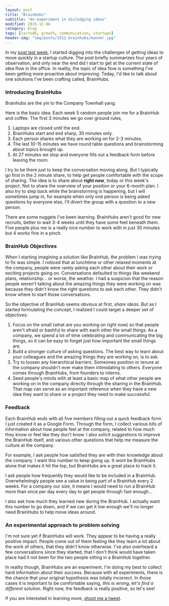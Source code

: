 ```yaml
---
layout: post
title: "BrainHubs"
subtitle: "An experiment in dislodging ideas"
modified: 2015-12-06
category: blog
tags: [cartodb, growth, communication, startups]
header-img: "img/posts/1512-brainhubs/banner.jpg"
---
```


In my [post last week](/blog/2015/12/01/communication/), I started digging into the challenges of getting ideas to move quickly in a startup culture. The post briefly summarizes four years of observation, and only near the end did I start to get at the current state of idea flow in the office. In reality, the topic of idea flow is something I've been getting more proactive about improving. Today, I'd like to talk about one solutions I've been crafting called, BrainHubs.


### Introducing BrainHubs

Brainhubs are the yin to the Company Townhall yang.

Here is the basic idea. Each week 5 random people join me for a BrainHub and coffee. The first 3 minutes we go over ground rules,

1. Laptops are closed until the end.
2. BrainHubs start and end sharp, 30 minutes only.
3. Each person shares what they are working on for 2-3 minutes.
4. The last 10-15 minutes we have round table questions and brainstorming about topics brought up.
5. At 27 minutes we stop and everyone fills out a feedback form before leaving the room.

I try to be there just to keep the conversation moving along. But I typically go first in the 2 minute share, to help get people comfortable with the scope of sharing. The idea is to share about **right now**, today or this week's project. Not to share the overview of your position or your 6-month plan. I also try to step back while the brainstorming is happening, but I will sometimes jump in, for example when only one person is being asked questions by everyone else, I'll divert the group with a question to a new person.

There are some nuggets I've been learning. BrainHubs aren't good for new recruits, better to wait 3-4 weeks until they have some feet beneath them. Five people plus me is a really nice number to work with in just 30 minutes but 4 works fine in a pinch. 

### BrainHub Objectives

When I starting imagining a solution like BrainHub, the problem I was trying to fix was simple. I noticed that at lunchtime or other relaxed moments at the company, people were rarely asking each other about their work or exciting projects going on. Conversations defaulted to things like weekend plans, relationship... or worse, the weather. I had a suspicion that the reason people weren't talking about the amazing things they were working on was because they didn't know the right questions to ask each other. They didn't know where to start those conversations. 

So the objective of BrainHub seems obvious at first, _share ideas_. But as I started formulating the concept, I realized I could target a deeper set of objectives:

1. Focus on the small (what are you working on right now) so that people aren't afraid or bashful to share with each other the small things. As a company, we spend a lot of time celebrating and communicating the big things, so it can be easy to forget just how important the small things are.
2. Build a stronger culture of asking questions. The best way to learn about your colleagues and the amazing things they are working on, is to ask. 
3. Try to loosen any hierarchical barriers. Someones position or tenure at the company shouldn't ever make them intimidating to others. Everyone comes through BrainHubs, from founders to interns. 
4. Seed people's minds with at least a basic map of what other people are working on in the company directly through the sharing in the BrainHub. That map can serve as an important reference when they have a new idea they want to share or a project they need to make successful.

### Feedback

Each BrainHub ends with all five members filling out a quick feedback form. I just created it as a Google Form. Through the form, I collect various bits of information about how people feel at the company, related to how much they know or feel like they don't know. I also solicit suggestions to improve the BrainHub itself, and various other questions that help me measure the culture at the company. 

For example, I ask people how satisfied they are with their knowledge about the company. I want this number to keep going up. It wont be BrainHubs alone that makes it hit the top, but BrainHubs are a great place to track it. 

I ask people how frequently they would like to be included in a BrainHub. Overwhelmingly people see a value in being part of a BrainHub every 2 weeks. For a company our size, it means I would need to run a BrainHub more than once per day every day to get people through fast enough... 

I also ask how much they learned new during the BrainHub. I actually want this number to go down, and if we can get it low enough we'll no longer need BrainHubs to help move ideas around.

### An experimental approach to problem solving

I'm not sure yet if BrainHubs will work. They appear to be having a really positive impact. People come out of them feeling like they learn a lot about the work of others, that they didn't know otherwise. I've also overheard a few conversations since they started, that I don't think would have taken place had it not been for the two people sitting in a BrainHub together. 

In reality though, BrainHubs are an experiment. I'm doing my best to collect hard information about their success. Because with all experiments, there is the chance that your original hypothesis was totally incorrect. In those cases it is important to be comfortable saying, _this is wrong, let's find a different solution_. Right now, the feedback is really positive, so let's see!

If you are interested in learning more, [shoot me a tweet](https://twitter.com/andrewxhill).

